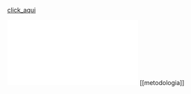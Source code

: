 [click_aqui](https://es.wikipedia.org/wiki/C%C3%B3mo_plantear_y_resolver_problemas)

![pdfinstruccioneproblemas](InstruccionesProblemas.pdf)
[[metodologia]]

